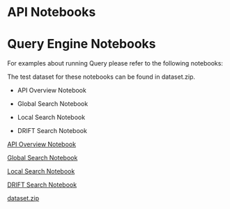 # API Notebooks

# Query Engine Notebooks

For examples about running Query please refer to the following notebooks:

The test dataset for these notebooks can be found in dataset.zip.

- API Overview Notebook

- Global Search Notebook
- Local Search Notebook
- DRIFT Search Notebook

[API Overview Notebook](https://microsoft.github.io/graphrag/../../../examples_notebooks/api_overview/)

[Global Search Notebook](https://microsoft.github.io/graphrag/../../../examples_notebooks/global_search/)

[Local Search Notebook](https://microsoft.github.io/graphrag/../../../examples_notebooks/local_search/)

[DRIFT Search Notebook](https://microsoft.github.io/graphrag/../../../examples_notebooks/drift_search/)

[dataset.zip](https://microsoft.github.io/graphrag/../../../data/operation_dulce/dataset.zip)

